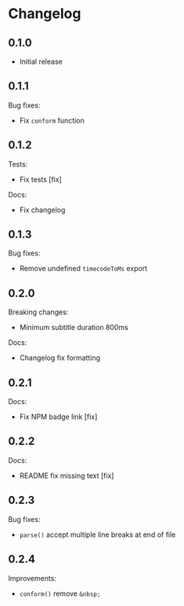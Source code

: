 # Changelog

## 0.1.0

* Initial release

## 0.1.1

Bug fixes:

* Fix `conform` function

## 0.1.2

Tests:

* Fix tests [fix]

Docs:

* Fix changelog

## 0.1.3

Bug fixes:

* Remove undefined `timecodeToMs` export

## 0.2.0

Breaking changes:

* Minimum subtitle duration 800ms

Docs:

* Changelog fix formatting

## 0.2.1

Docs:

* Fix NPM badge link [fix]

## 0.2.2

Docs:

* README fix missing text [fix]

## 0.2.3

Bug fixes:

* `parse()` accept multiple line breaks at end of file

## 0.2.4

Improvements:

* `conform()` remove `&nbsp;`
